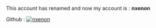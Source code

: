 This account has renamed and now my account is : **nxenon**

Github : [![nxenon]()](https://github.com/nxenon)
